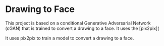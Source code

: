 # Drawing to Face
This project is based on a conditional Generative Adversarial Network (cGAN) that is trained to convert a drawing to a face. It uses the [pix2pix](

It uses pix2pix to train a model to convert a drawing to a face.